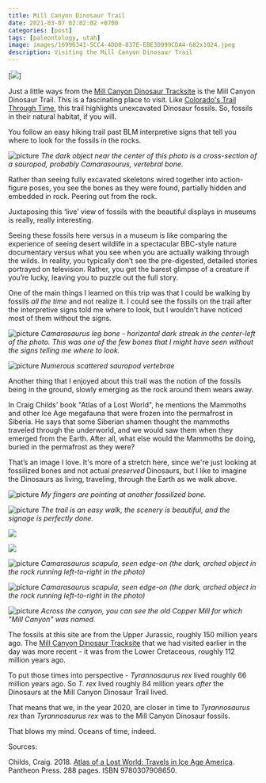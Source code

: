 ```yaml
---
title: Mill Canyon Dinosaur Trail
date: 2021-03-07 02:02:02 +0700
categories: [post]
tags: [paleontology, utah]
image: images/16996341-5CC4-4DD0-837E-EBE3D999CDA4-682x1024.jpeg
description: Visiting the Mill Canyon Dinosaur Trail
---
```


[![](images/16996341-5CC4-4DD0-837E-EBE3D999CDA4-682x1024.jpeg)]

Just a little ways from the [Mill Canyon Dinosaur Tracksite](/blog/2021/03/05/Mill-Canyon-Dinosaur-Tracksite-Utah/) is the Mill Canyon Dinosaur Trail. This is a fascinating place to visit. Like [Colorado's Trail Through Time](https://www.gjhikes.com/2010/06/trail-through-time.html), this trail highlights unexcavated Dinosaur fossils. So, fossils in their natural habitat, if you will.

You follow an easy hiking trail past BLM interpretive signs that tell you where to look for the fossils in the rocks.

![picture](images/C8B8972F-CE40-4F68-B01F-8B1D27AD6216-1024x682.jpeg)
*The dark object near the center of this photo is a cross-section of a sauropod, probably _Camarasourus_, vertebral bone.*

Rather than seeing fully excavated skeletons wired together into action-figure poses, you see the bones as they were found, partially hidden and embedded in rock. Peering out from the rock.

Juxtaposing this ‘live’ view of fossils with the beautiful displays in museums is really, really interesting.

Seeing these fossils here versus in a museum is like comparing the experience of seeing desert wildlife in a spectacular BBC-style nature documentary versus what you see when you are actually walking through the wilds. In reality, you typically don’t see the pre-digested, detailed stories portrayed on television. Rather, you get the barest glimpse of a creature if you’re lucky, leaving you to puzzle out the full story.

One of the main things I learned on this trip was that I could be walking by fossils _all the time_ and not realize it. I could see the fossils on the trail after the interpretive signs told me where to look, but I wouldn't have noticed most of them without the signs.

![picture](images/386039A2-7B7A-4040-9E3D-A65F43A1AE3C-1024x682.jpeg)
*_Camarasaurus_ leg bone - horizontal dark streak in the center-left of the photo. This was one of the few bones that I _might_ have seen without the signs telling me where to look.*

![picture](images/674F9D80-FB6A-47C5-AB21-0616FBC2D31E-1024x682.jpeg)
*Numerous scattered sauropod vertebrae*

Another thing that I enjoyed about this trail was the notion of the fossils being in the ground, slowly emerging as the rock around them wears away.

In Craig Childs' book "Atlas of a Lost World", he mentions the Mammoths and other Ice Age megafauna that were frozen into the permafrost in Siberia. He says that some Siberian shamen thought the mammoths traveled through the underworld, and we would saw them when they emerged from the Earth. After all, what else would the Mammoths be doing, buried in the permafrost as they were?

That’s an image I love. It's more of a stretch here, since we're just looking at fossilized bones and not actual _preserved_ Dinosaurs, but I like to imagine the Dinosaurs as living, traveling, through the Earth as we walk above.

![picture](images/D60430BF-A750-49FF-B6B2-83CF9326C245-682x1024.jpeg)
*My fingers are pointing at another fossilized bone.*

![picture](images/3EF5107C-FF8E-4159-B4E4-B7312E7CE993-682x1024.jpeg)
*The trail is an easy walk, the scenery is beautiful, and the signage is perfectly done.*

![](images/942CE7F8-61A4-4F17-8E35-34085189C97B-1024x682.jpeg)

![](images/BD539B56-50CE-4F98-BE6A-32D80D7E44A9-1024x682.jpeg)

![picture](images/397FDD78-0FCC-4F56-9701-7A82C2C01A5B-1024x682.jpeg)
*Camarasaurus scapula, seen edge-on (the dark, arched object in the rock running left-to-right in the photo)*

![picture](images/96C7F8CA-2A41-44A9-87AC-FC10CD3A1881-1024x682.jpeg)
*Camarasaurus scapula, seen edge-on (the dark, arched object in the rock running left-to-right in the photo)*

![picture](images/A88A25BC-B789-4EEC-AB0E-08033B61B15C-1024x599.jpeg)
*Across the canyon, you can see the old Copper Mill for which "Mill Canyon" was named.*

The fossils at this site are from the Upper Jurassic, roughly 150 million years ago. The [Mill Canyon Dinosaur Tracksite](/blog/2021/03/05/Mill-Canyon-Dinosaur-Tracksite-Utah/) that we had visited earlier in the day was more recent - it was from the Lower Cretaceous, roughly 112 million years ago.

To put those times into perspective - _Tyrannosaurus rex_ lived roughly 66 million years ago. So _T. rex_ lived roughly 84 million years _after_ the Dinosaurs at the Mill Canyon Dinosaur Trail lived.

That means that we, in the year 2020, are closer in time to _Tyrannosaurus rex_ than _Tyrannosaurus rex_ was to the Mill Canyon Dinosaur fossils.

That blows my mind. Oceans of time, indeed.

Sources:

Childs, Craig. 2018. [Atlas of a Lost World: Travels in Ice Age America](https://www.amazon.com/Atlas-Lost-World-Travels-America/dp/0307908658). Pantheon Press. 288 pages. ISBN 9780307908650.
